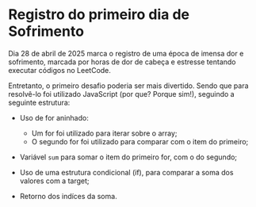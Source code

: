 # Registro do primeiro dia de Sofrimento 

Dia 28 de abril de 2025 marca o registro de uma época de imensa dor e sofrimento, marcada por horas de dor de cabeça e estresse tentando executar códigos no LeetCode. 

Entretanto, o primeiro desafio poderia ser mais divertido. Sendo que para resolvê-lo foi utilizado JavaScript (por que? Porque sim!), seguindo a seguinte estrutura:

- Uso de for aninhado:
    - Um for foi utilizado para iterar sobre o array;
    - O segundo for foi utilizado para comparar com o item do primeiro;

- Variável `sum` para somar o item do primeiro for, com o do segundo;

- Uso de uma estrutura condicional (if), para comparar a soma dos valores com a target;

- Retorno dos indíces da soma.